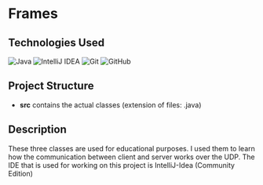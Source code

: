 # Frames

## Technologies Used
![Java](https://img.shields.io/badge/java-%23ED8B00.svg?style=for-the-badge&logo=openjdk&logoColor=white)
![IntelliJ IDEA](https://img.shields.io/badge/IntelliJIDEA-000000.svg?style=for-the-badge&logo=intellij-idea&logoColor=white)
![Git](https://img.shields.io/badge/git-%23F05033.svg?style=for-the-badge&logo=git&logoColor=white)
![GitHub](https://img.shields.io/badge/github-%23121011.svg?style=for-the-badge&logo=github&logoColor=white)


## Project Structure
- **src** contains the actual classes (extension of files: .java)

## Description
These three classes are used for educational purposes. I used them to learn how the communication between client and server works over the UDP.
The IDE that is used for working on this project is IntelliJ-Idea (Community Edition)
